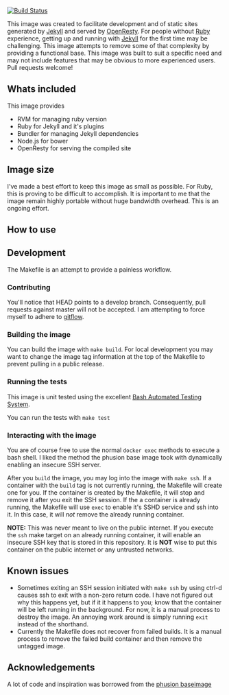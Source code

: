 [![Build Status](https://travis-ci.org/phatlab/docker-or-site-base.svg?branch=master)](https://travis-ci.org/phatlab/docker-or-site-base)

This image was created to facilitate development and of static sites generated by [Jekyll](http://jekyllrb.com/) and served by [OpenResty](http://openresty.org/). For people without [Ruby](https://www.ruby-lang.org/en/) experience, getting up and running with [Jekyll](http://jekyllrb.com/) for the first time may be challenging. This image attempts to remove some of that complexity by providing a functional base. This image was built to suit a specific need and may not include features that may be obvious to more experienced users. Pull requests welcome!

## Whats included

This image provides

- RVM for managing ruby version
- Ruby for Jekyll and it's plugins
- Bundler for managing Jekyll dependencies
- Node.js for bower
- OpenResty for serving the compiled site

## Image size

I've made a best effort to keep this image as small as possible. For Ruby, this is proving to be difficult to accomplish. It is important to me that the image remain highly portable without huge bandwidth overhead. This is an ongoing effort.

## How to use

## Development

The Makefile is an attempt to provide a painless workflow.

### Contributing

You'll notice that HEAD points to a develop branch. Consequently, pull requests against master will not be accepted. I am attempting to force myself to adhere to [gitflow](https://github.com/nvie/gitflow).

### Building the image

You can build the image with `make build`. For local development you may want to change the image tag information at the top of the Makefile to prevent pulling in a public release.

### Running the tests

This image is unit tested using the excellent [Bash Automated Testing System](https://github.com/sstephenson/bats).

You can run the tests with `make test`

### Interacting with the image

You are of course free to use the normal `docker exec` methods to execute a bash shell. I liked the method the phusion base image took with dynamically enabling an insecure SSH server.

After you `build` the image, you may log into the image with `make ssh`. If a container with the `build` tag is not currently running, the Makefile will create one for you. If the container is created by the Makefile, it will stop and remove it after you exit the SSH session. If the a container is already running, the Makefile will use `exec` to enable it's SSHD service and ssh into it. In this case, it will *not* remove the already running container.

**NOTE:** This was never meant to live on the public internet. If you execute the `ssh` make target on an already running container, it will enable an insecure SSH key that is stored in this repository. It is **NOT** wise to put this container on the public internet or any untrusted networks.

## Known issues

- Sometimes exiting an SSH session initiated with `make ssh` by using ctrl-d causes ssh to exit with a non-zero return code. I have not figured out why this happens yet, but if it it happens to you; know that the container will be left running in the background. For now, it is a manual process to destroy the image. An annoying work around is simply running `exit` instead of the shorthand.
- Currently the Makefile does not recover from failed builds. It is a manual process to remove the failed build container and then remove the untagged image. 

## Acknowledgements

A lot of code and inspiration was borrowed from the [phusion baseimage](https://github.com/phusion/baseimage-docker)
